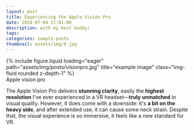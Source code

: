 ```yaml
---
layout: post
title: Experiencing the Apple Vision Pro
date: 2024-07-04 21:01:00
description: with my best buddy!
tags:
categories: sample-posts
thumbnail: assets/img/9.jpg
---
```


<div class="row">
    <div class="col-sm mt-3 mt-md-0">
        {% include figure.liquid loading="eager" path="assets/img/posts/visionpro.jpg" title="example image" class="img-fluid rounded z-depth-1" %}
    </div>
</div>
<div class="caption">
   Apple vision pro
</div>

The Apple Vision Pro delivers **stunning clarity**, easily the **highest resolution** I've ever experienced in a VR headset—**truly unmatched** in visual quality. However, it does come with a downside: it's **a bit on the heavy side**, and after extended use, it can cause some neck strain. Despite that, the visual experience is so immersive, it feels like a new standard for VR.
